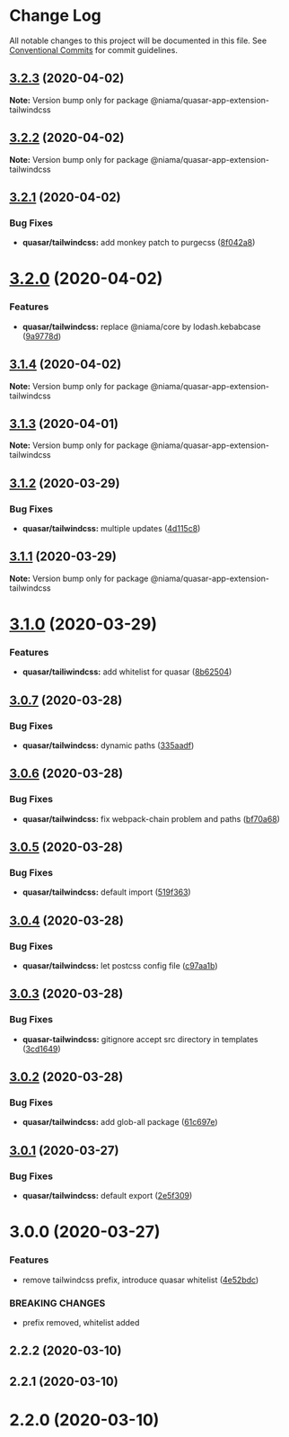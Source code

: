 # Change Log

All notable changes to this project will be documented in this file.
See [Conventional Commits](https://conventionalcommits.org) for commit guidelines.

## [3.2.3](https://github.com/niama-strategies/niama/compare/@niama/quasar-app-extension-tailwindcss@3.2.2...@niama/quasar-app-extension-tailwindcss@3.2.3) (2020-04-02)

**Note:** Version bump only for package @niama/quasar-app-extension-tailwindcss





## [3.2.2](https://github.com/niama-strategies/niama/compare/@niama/quasar-app-extension-tailwindcss@3.2.1...@niama/quasar-app-extension-tailwindcss@3.2.2) (2020-04-02)

**Note:** Version bump only for package @niama/quasar-app-extension-tailwindcss





## [3.2.1](https://github.com/niama-strategies/niama/compare/@niama/quasar-app-extension-tailwindcss@3.2.0...@niama/quasar-app-extension-tailwindcss@3.2.1) (2020-04-02)


### Bug Fixes

* **quasar/tailwindcss:** add monkey patch to purgecss ([8f042a8](https://github.com/niama-strategies/niama/commit/8f042a8ab15f74e8f283cc4c4182290a5825f66f))





# [3.2.0](https://github.com/niama-strategies/niama/compare/@niama/quasar-app-extension-tailwindcss@3.1.4...@niama/quasar-app-extension-tailwindcss@3.2.0) (2020-04-02)


### Features

* **quasar/tailwindcss:** replace @niama/core by lodash.kebabcase ([9a9778d](https://github.com/niama-strategies/niama/commit/9a9778df2ea177eddb27abcf21e84dbab0848b82))





## [3.1.4](https://github.com/niama-strategies/niama/compare/@niama/quasar-app-extension-tailwindcss@3.1.3...@niama/quasar-app-extension-tailwindcss@3.1.4) (2020-04-02)

**Note:** Version bump only for package @niama/quasar-app-extension-tailwindcss





## [3.1.3](https://github.com/niama-strategies/niama/compare/@niama/quasar-app-extension-tailwindcss@3.1.2...@niama/quasar-app-extension-tailwindcss@3.1.3) (2020-04-01)

**Note:** Version bump only for package @niama/quasar-app-extension-tailwindcss





## [3.1.2](https://github.com/niama-strategies/niama/compare/@niama/quasar-app-extension-tailwindcss@3.1.1...@niama/quasar-app-extension-tailwindcss@3.1.2) (2020-03-29)


### Bug Fixes

* **quasar/tailwindcss:** multiple updates ([4d115c8](https://github.com/niama-strategies/niama/commit/4d115c8179d1c30ba6252b8d1f92eaab3b6ada6c))





## [3.1.1](https://github.com/niama-strategies/niama/compare/@niama/quasar-app-extension-tailwindcss@3.1.0...@niama/quasar-app-extension-tailwindcss@3.1.1) (2020-03-29)

**Note:** Version bump only for package @niama/quasar-app-extension-tailwindcss





# [3.1.0](https://github.com/niama-strategies/niama/compare/@niama/quasar-app-extension-tailwindcss@3.0.7...@niama/quasar-app-extension-tailwindcss@3.1.0) (2020-03-29)


### Features

* **quasar/tailiwindcss:** add whitelist for quasar ([8b62504](https://github.com/niama-strategies/niama/commit/8b625046d68ee452c13082b8f089c9973ce370ff))





## [3.0.7](https://github.com/niama-strategies/niama/compare/@niama/quasar-app-extension-tailwindcss@3.0.6...@niama/quasar-app-extension-tailwindcss@3.0.7) (2020-03-28)


### Bug Fixes

* **quasar/tailwindcss:** dynamic paths ([335aadf](https://github.com/niama-strategies/niama/commit/335aadf64c9f810474b54b0c27a609c9b4101e12))





## [3.0.6](https://github.com/niama-strategies/niama/compare/@niama/quasar-app-extension-tailwindcss@3.0.5...@niama/quasar-app-extension-tailwindcss@3.0.6) (2020-03-28)


### Bug Fixes

* **quasar/tailwindcss:** fix webpack-chain problem and paths ([bf70a68](https://github.com/niama-strategies/niama/commit/bf70a6848bc94498fca16f71a6bb92a46c58007b))





## [3.0.5](https://github.com/niama-strategies/niama/compare/@niama/quasar-app-extension-tailwindcss@3.0.4...@niama/quasar-app-extension-tailwindcss@3.0.5) (2020-03-28)


### Bug Fixes

* **quasar/tailwindcss:** default import ([519f363](https://github.com/niama-strategies/niama/commit/519f363e0ed7eb3c7107423b3dcecbc0abb7f371))





## [3.0.4](https://github.com/niama-strategies/niama/compare/@niama/quasar-app-extension-tailwindcss@3.0.3...@niama/quasar-app-extension-tailwindcss@3.0.4) (2020-03-28)


### Bug Fixes

* **quasar/tailwindcss:** let postcss config file ([c97aa1b](https://github.com/niama-strategies/niama/commit/c97aa1bc7799da356b044fd354ca53b36ddefc1e))





## [3.0.3](https://github.com/niama-strategies/niama/compare/@niama/quasar-app-extension-tailwindcss@3.0.2...@niama/quasar-app-extension-tailwindcss@3.0.3) (2020-03-28)


### Bug Fixes

* **quasar-tailwindcss:** gitignore accept src directory in templates ([3cd1649](https://github.com/niama-strategies/niama/commit/3cd164923ea923221a735afaa415434620958c4a))





## [3.0.2](https://github.com/niama-strategies/niama/compare/@niama/quasar-app-extension-tailwindcss@3.0.1...@niama/quasar-app-extension-tailwindcss@3.0.2) (2020-03-28)


### Bug Fixes

* **quasar/tailwindcss:** add glob-all package ([61c697e](https://github.com/niama-strategies/niama/commit/61c697efa4bc75673d61810e9a2a24eeff68081a))





## [3.0.1](https://github.com/niama-strategies/niama/compare/@niama/quasar-app-extension-tailwindcss@3.0.0...@niama/quasar-app-extension-tailwindcss@3.0.1) (2020-03-27)


### Bug Fixes

* **quasar/tailwindcss:** default export ([2e5f309](https://github.com/niama-strategies/niama/commit/2e5f309703ff7d0b16b383424351962e09ddfc73))





# 3.0.0 (2020-03-27)


### Features

* remove tailwindcss prefix, introduce quasar whitelist ([4e52bdc](https://github.com/niama-strategies/niama/commit/4e52bdcd86f4f0218bb33394346ec50664d6598f))


### BREAKING CHANGES

* prefix removed, whitelist added



## 2.2.2 (2020-03-10)



## 2.2.1 (2020-03-10)



# 2.2.0 (2020-03-10)
